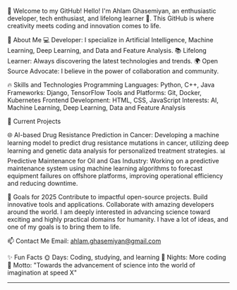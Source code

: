 👋 Welcome to my GitHub!
Hello! I'm Ahlam Ghasemiyan, an enthusiastic developer, tech enthusiast, and lifelong learner 🚀. This GitHub is where creativity meets coding and innovation comes to life.

🌟 About Me
💻 Developer: I specialize in Artificial Intelligence, Machine Learning, Deep Learning, and Data and Feature Analysis.
📚 Lifelong Learner: Always discovering the latest technologies and trends.
🌍 Open Source Advocate: I believe in the power of collaboration and community.

🔥 Skills and Technologies
Programming Languages: Python, C++, Java
Frameworks: Django, TensorFlow
Tools and Platforms: Git, Docker, Kubernetes
Frontend Development: HTML, CSS, JavaScript
Interests: AI, Machine Learning, Deep Learning, Data and Feature Analysis

🚀 Current Projects

🌐 AI-based Drug Resistance Prediction in Cancer: Developing a machine learning model to predict drug resistance mutations in cancer, utilizing deep learning and genetic data analysis for personalized treatment strategies.
📊 Predictive Maintenance for Oil and Gas Industry: Working on a predictive maintenance system using machine learning algorithms to forecast equipment failures on offshore platforms, improving operational efficiency and reducing downtime.

🌱 Goals for 2025
Contribute to impactful open-source projects.
Build innovative tools and applications.
Collaborate with amazing developers around the world.
I am deeply interested in advancing science toward exciting and highly practical domains for humanity.
I have a lot of ideas, and one of my goals is to bring them to life.

📫 Contact Me
Email: ahlam.ghasemiyan@gmail.com

✨ Fun Facts
🌞 Days: Coding, studying, and learning
🌙 Nights: More coding
🌟 Motto: "Towards the advancement of science into the world of imagination at speed X"

-------------------------------------------------------------------------------------------------------
